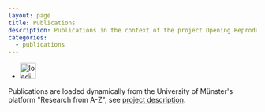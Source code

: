 ```yaml
---
layout: page
title: Publications
description: Publications in the context of the project Opening Reproducible Research (o2r)
categories:
  - publications
---
```


<script type="text/javascript" src="https://cdnjs.cloudflare.com/ajax/libs/jquery/3.1.0/jquery.js"></script>
<script type="text/javascript" src="https://cdnjs.cloudflare.com/ajax/libs/x2js/1.2.0/xml2json.min.js"></script>

<script type="text/javascript">
var x2js = new X2JS();

$(document).ready(function(){
    $.ajax({
        type: "get",
        url: "https://crossorigin.me/https://www.uni-muenster.de/forschungaz-rest/ws/public/infoobject/getrelated/Project/9520/PROJ_has_PUBL",
        dataType: "text",
        success: function(data) {
            var publications = x2js.xml_str2json(data).infoObjects;

            var list = $("#publicationlist");
            $(publications).each(function(index, value) {
                if(value.infoObject._type === "Publication") {
                    var attributes = value.infoObject.attribute;
                    
                    var title, venue, subtitle, journalName, pubYear, authors, pubType, seriesTitle, editor, isbn, doi, url, comments;

                    $(attributes).each(function(index, value) {
                        switch(value._name) {
                            case "Title":
                                title = value.data;
                                break;
                            case "Venue":
                                venue = value.data;
                                break;
                            case "Subtitle":
                                subtitle = value.data;
                                break;
                            case "Journal name":
                                journalName = value.data;
                                break;
                            case "Publication year":
                                pubYear = value.data;
                                break;
                            case "Authors":
                                authors = value.data;
                                break;
                            case "Publication type":
                                pubType = value.additionalInfo;
                                break;
                            case "Title of series":
                                seriesTitle = value.data;
                                break;
                            case "Editor":
                                editor = value.data;
                                break;
                            case "ISBN": 
                                isbn = value.data;
                                break;
                            case "DOI":
                                doi = value.data;
                                break;
                            case "URL":
                                url = value.data;
                                break;
                            case "Comments":
                                comments = value.data;
                                break;
                        }
                    });

                    var content = "<li><a href='" + url + "'>" + title + "</a>";
                    if(subtitle.length != 0) content += ": " + subtitle + ".";

                    content += "<br><i>" + authors + "</i>";

                    content += "<br>";
                    if(pubType.length != 0) content += pubType +" ";
                    if(pubYear.lenght != 0) content += pubYear + " ";
                    if(venue.length != 0) content += venue;
                    if(comments.length != 0) content += ". " + comments + ".";

                    content += "<br>";
                    if(journalName.length != 0) content += journalName;
                    if(editor.length != 0) content += "<i class='editor'>" + editor + "</i>"; 
                    if(seriesTitle.length != 0) content += ". <i class='editor'>" + seriesTitle + "</i>";

                    content += "<br>";
                    if(isbn.length != 0) content += "ISBN: " + isbn + " ";
                    if(doi.length != 0) content += "DOI: <a href='" + doi + "'>" + doi + "</a>";
                    content += "</li>";

                    list.empty(); // clear the list to remove the loader
                    list.append(content);
                }
            });
        },
        error: function(xhr, status) {
            $("#publications").html("Error fetching publications: " + status);
        }
    });

});
</script>


<div id="publications">
    <ul id="publicationlist">
        <li><img alt="loading image" class="center" src="{{site.baseurl}}public/images/loading.gif" width="32" /></li>
    </ul>
</div>

<div class="attribution">
Publications are loaded dynamically from the University of Münster's platform "Research from A-Z", see <a href="https://www.uni-muenster.de/forschungaz/project/9520?lang=en">project description</a>.
</div> 
